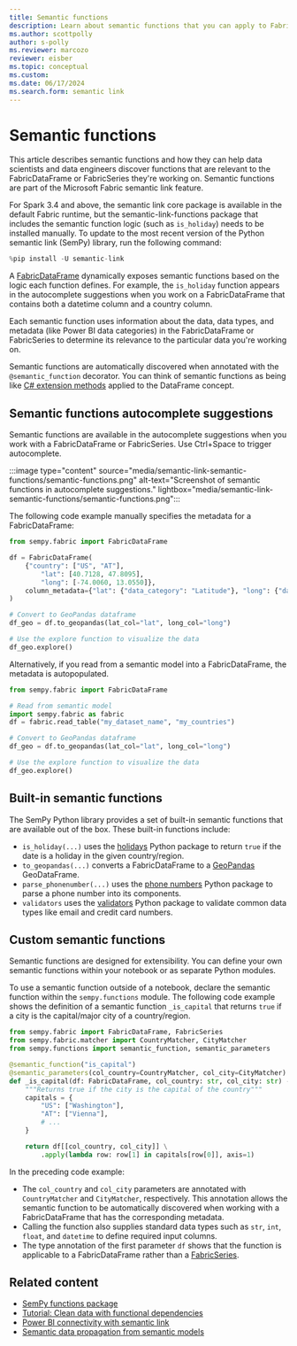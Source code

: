 ```yaml
---
title: Semantic functions
description: Learn about semantic functions that you can apply to FabricDataFrames and FabricSeries.
ms.author: scottpolly
author: s-polly
ms.reviewer: marcozo
reviewer: eisber
ms.topic: conceptual
ms.custom:
ms.date: 06/17/2024
ms.search.form: semantic link
---
```


# Semantic functions

This article describes semantic functions and how they can help data scientists and data engineers discover functions that are relevant to the FabricDataFrame or FabricSeries they're working on. Semantic functions are part of the Microsoft Fabric semantic link feature.

For Spark 3.4 and above, the semantic link core package is available in the default Fabric runtime, but the semantic-link-functions package that includes the semantic function logic (such as `is_holiday`) needs to be installed manually. To update to the most recent version of the Python semantic link (SemPy) library, run the following command:

```python
%pip install -U semantic-link
```

A [FabricDataFrame](/python/api/semantic-link-sempy/sempy.fabric.fabricdataframe) dynamically exposes semantic functions based on the logic each function defines.
For example, the `is_holiday` function appears in the autocomplete suggestions when you work on a FabricDataFrame that contains both a datetime column and a country column.

Each semantic function uses information about the data, data types, and metadata (like Power BI data categories) in the FabricDataFrame or FabricSeries to determine its relevance to the particular data you're working on.

Semantic functions are automatically discovered when annotated with the `@semantic_function` decorator.
You can think of semantic functions as being like [C# extension methods](/dotnet/csharp/programming-guide/classes-and-structs/extension-methods) applied to the DataFrame concept.

## Semantic functions autocomplete suggestions

Semantic functions are available in the autocomplete suggestions when you work with a FabricDataFrame or FabricSeries. Use Ctrl+Space to trigger autocomplete.

:::image type="content" source="media/semantic-link-semantic-functions/semantic-functions.png" alt-text="Screenshot of semantic functions in autocomplete suggestions." lightbox="media/semantic-link-semantic-functions/semantic-functions.png":::

The following code example manually specifies the metadata for a FabricDataFrame:

```python
from sempy.fabric import FabricDataFrame

df = FabricDataFrame(
    {"country": ["US", "AT"],
        "lat": [40.7128, 47.8095],
        "long": [-74.0060, 13.0550]},
    column_metadata={"lat": {"data_category": "Latitude"}, "long": {"data_category": "Longitude"}},
)

# Convert to GeoPandas dataframe
df_geo = df.to_geopandas(lat_col="lat", long_col="long")

# Use the explore function to visualize the data
df_geo.explore()
```

Alternatively, if you read from a semantic model into a FabricDataFrame, the metadata is autopopulated.

```Python
from sempy.fabric import FabricDataFrame

# Read from semantic model
import sempy.fabric as fabric
df = fabric.read_table("my_dataset_name", "my_countries")

# Convert to GeoPandas dataframe
df_geo = df.to_geopandas(lat_col="lat", long_col="long")

# Use the explore function to visualize the data
df_geo.explore()
```

## Built-in semantic functions

The SemPy Python library provides a set of built-in semantic functions that are available out of the box. These built-in functions include:

- `is_holiday(...)` uses the [holidays](https://pypi.org/project/holidays/) Python package to return `true` if the date is a holiday in the given country/region.
- `to_geopandas(...)` converts a FabricDataFrame to a [GeoPandas](https://geopandas.org/en/stable/) GeoDataFrame.
- `parse_phonenumber(...)` uses the [phone numbers](https://pypi.org/project/phonenumbers/) Python package to parse a phone number into its components.
- `validators` uses the [validators](https://pypi.org/project/validators/) Python package to validate common data types like email and credit card numbers.

## Custom semantic functions

Semantic functions are designed for extensibility. You can define your own semantic functions within your notebook or as separate Python modules.

To use a semantic function outside of a notebook, declare the semantic function within the `sempy.functions` module. The following code example shows the definition of a semantic function `_is_capital` that returns `true` if a city is the capital/major city of a country/region.

```python
from sempy.fabric import FabricDataFrame, FabricSeries
from sempy.fabric.matcher import CountryMatcher, CityMatcher
from sempy.functions import semantic_function, semantic_parameters

@semantic_function("is_capital")
@semantic_parameters(col_country=CountryMatcher, col_city=CityMatcher)
def _is_capital(df: FabricDataFrame, col_country: str, col_city: str) -> FabricSeries:
    """Returns true if the city is the capital of the country"""
    capitals = {
        "US": ["Washington"],
        "AT": ["Vienna"],
        # ...
    }

    return df[[col_country, col_city]] \
        .apply(lambda row: row[1] in capitals[row[0]], axis=1)
```

In the preceding code example:

- The `col_country` and `col_city` parameters are annotated with `CountryMatcher` and `CityMatcher`, respectively. This annotation allows the semantic function to be automatically discovered when working with a FabricDataFrame that has the corresponding metadata.
- Calling the function also supplies standard data types such as `str`, `int`, `float`, and `datetime` to define required input columns.
- The type annotation of the first parameter `df` shows that the function is applicable to a FabricDataFrame rather than a [FabricSeries](/python/api/semantic-link-sempy/sempy.fabric.fabricseries).

## Related content

- [SemPy functions package](/python/api/semantic-link-sempy/sempy.functions)
- [Tutorial: Clean data with functional dependencies](tutorial-data-cleaning-functional-dependencies.md)
- [Power BI connectivity with semantic link](semantic-link-power-bi.md)
- [Semantic data propagation from semantic models](semantic-link-semantic-propagation.md)

